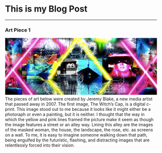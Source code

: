 # This is my Blog Post
------

### Art Piece 1
![Jeremy Blake](images/The_Witchs_Cap.png?raw=true "Jeremy Blake")
The pieces of art below were created by Jeremy Blake, a new media artist that passed away in 2007. The first image, The Witch’s Cap, is a digital c-print. This image stood out to me because it looks like it might either be a photoraph or even a painting, but it is neither. I thought that the way in which the yellow and pink lines framed the picture make it seem as though the image features a street or an alley way. Lining this alley are the images of the masked woman, the house, the landscape, the rose, etc. as screens on a wall. To me, it is easy to imagine someone walking down that path, being engulfed by the futuristic, flashing, and distracting images that are relentlessly forced into their vision.

